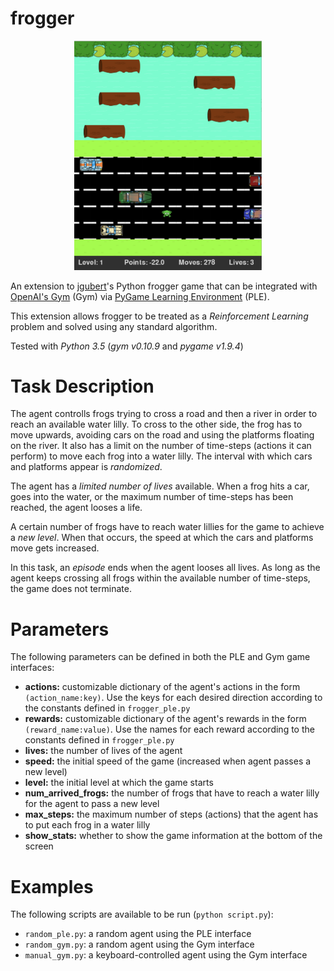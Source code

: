 # frogger

<p style="text-align:center;"><img src="frogger.png" alt="Frogger" width="300" /></p>

An extension to [jgubert](https://github.com/jgubert/)'s Python frogger game that can be integrated with [OpenAI's Gym](https://gym.openai.com/) (Gym) via [PyGame Learning Environment](https://github.com/ntasfi/PyGame-Learning-Environment) (PLE). 

This extension allows frogger to be treated as a *Reinforcement Learning* problem and solved using any standard algorithm.

Tested with *Python 3.5* (*gym v0.10.9* and *pygame v1.9.4*)

# Task Description

The agent controlls frogs trying to cross a road and then a river in order to reach an available water lilly. To cross to the other side, the frog has to move upwards, avoiding cars on the road and using the platforms floating on the river. It also has a limit on the number of time-steps (actions it can perform) to move each frog into a water lilly. The interval with which cars and platforms appear is *randomized*.

The agent has a *limited number of lives* available. When a frog hits a car, goes into the water, or the maximum number of time-steps has been reached, the agent looses a life. 

A certain number of frogs have to reach water lillies for the game to achieve a *new level*. When that occurs, the speed at which the cars and platforms move gets increased.

In this task, an *episode* ends when the agent looses all lives. As long as the agent keeps crossing all frogs within the available number of time-steps, the game does not terminate.

# Parameters

The following parameters can be defined in both the PLE and Gym game interfaces:

- **actions:** customizable dictionary of the agent's actions in the form `(action_name:key)`. Use the keys for each desired direction according to the constants defined in `frogger_ple.py`
- **rewards:** customizable dictionary of the agent's rewards in the form `(reward_name:value)`. 
  Use the names for each reward according to the constants defined in `frogger_ple.py`
- **lives:** the number of lives of the agent
- **speed:** the initial speed of the game (increased when agent passes a new level)
- **level:** the initial level at which the game starts
- **num_arrived_frogs:** the number of frogs that have to reach a water lilly for the agent to pass a new level 
- **max_steps:** the maximum number of steps (actions) that the agent has to put each frog in a water lilly
- **show_stats:** whether to show the game information at the bottom of the screen

# Examples

The following scripts are available to be run (`python script.py`):

- `random_ple.py`: a random agent using the PLE interface
- `random_gym.py`: a random agent using the Gym interface
- `manual_gym.py`: a keyboard-controlled agent using the Gym interface